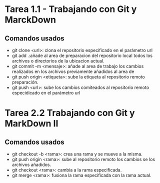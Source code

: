 # Tarea 1.1 - Trabajando con Git y MarckDown
## Comandos usados
- git clone &lt;url&gt;: clona el repositorio especificado en el parámetro url
- git add .:añade al area de preparacion del repositorio local todos los archivos o directorios de la ubicacion actual.
- git commit -m &lt;mensaje&gt;: añade al area de trabajo los cambios realizados en los archivos previamente añadidos al area de
- git push origin &lt;etiqueta&gt;: sube la etiqueta al repositorio remoto 
preparación.
- git push &lt;url&gt;: sube los cambios comiteados al repositorio remoto especidicado en el parámetro url
# Tarea 2.2 Trabajando con Git y MarkDown II
## Comandos usados
- git checkout -b &lt;rama&gt;: crea una rama y se mueve a la misma.
- git push origin &lt;rama&gt;: sube al repositorio remoto los cambios se los archivos añadidos.
- git checkout &lt;rama&gt;: cambia a la rama especificada.
- git merge &lt;rama&gt;: fusiona la rama especificada con la rama actual.
